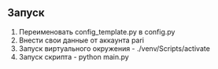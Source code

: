 ## Запуск
1. Переименовать config_template.py в config.py
2. Внести свои данные от аккаунта pari
3. Запуск виртуального окружения - ./venv/Scripts/activate
4. Запуск скрипта - python main.py